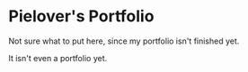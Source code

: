 # Pielover's Portfolio

Not sure what to put here, since my portfolio isn't finished yet.

It isn't even a portfolio yet.

